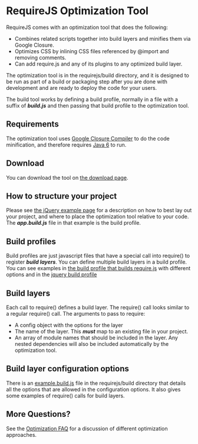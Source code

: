 # RequireJS Optimization Tool

RequireJS comes with an optimization tool that does the following:

* Combines related scripts together into build layers and minifies them via Google Closure.
* Optimizes CSS by inlining CSS files referenced by @import and removing comments.
* Can add require.js and any of its plugins to any optimized build layer.

The optimization tool is in the requirejs/build directory, and it is designed to be run as part of a build or packaging step after you are done with development and are ready to deploy the code for your users.

The build tool works by defining a build profile, normally in a file with a suffix of ***build.js*** and then passing that build profile to the optimization tool.

## Requirements

The optimization tool uses [Google Closure Compiler](http://code.google.com/closure/compiler/) to do the code minification, and therefore requires [Java 6](http://java.com/) to run.

## Download

You can download the tool on [the download page](download.md#optimizationtool).

## How to structure your project

Please see [the jQuery example page](jquery.md) for a description on how to best lay out your project, and where to place the optimization tool relative to your code. The ***app.build.js*** file in that example is the build profile.

## Build profiles

Build profiles are just javascript files that have a special call into require() to register ***build layers***. You can define multiple build layers in a build profile. You can see examples in [the build profile that builds require.js](http://github.com/jrburke/requirejs/blob/master/build/require/require.build.js) with different options and in the [jquery build profile](http://github.com/jrburke/requirejs/blob/master/build/jquery/jquery.build.js)

## Build layers

Each call to require() defines a build layer. The require() call looks similar to a regular require() call. The arguments to pass to require:

* A config object with the options for the layer
* The name of the layer. This ***must*** map to an existing file in your project.
* An array of module names that should be included in the layer. Any nested dependencies will also be included automatically by the optimization tool.

## Build layer configuration options

There is an [example.build.js](http://github.com/jrburke/requirejs/blob/master/build/example.build.js) file in the requirejs/build directory that details all the options that are allowed in the configuration options. It also gives some examples of require() calls for build layers.

## More Questions?

See the [Optimization FAQ](faq-optimization.md) for a discussion of different optimization approaches.
